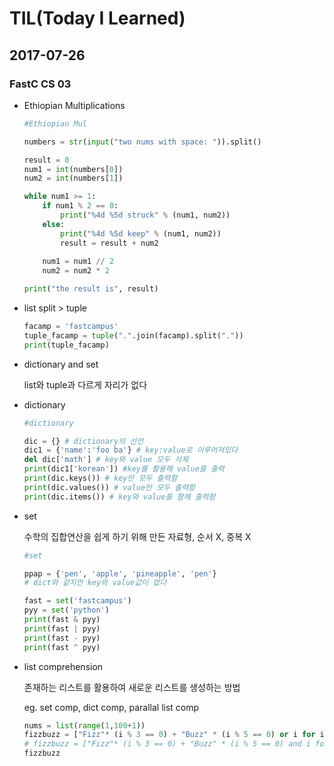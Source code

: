 # TIL(Today I Learned)

## 2017-07-26

### FastC CS 03

- Ethiopian Multiplications

  ```python
  #Ethiopian Mul

  numbers = str(input("two nums with space: ")).split()

  result = 0
  num1 = int(numbers[0])
  num2 = int(numbers[1])

  while num1 >= 1:
      if num1 % 2 == 0:
          print("%4d %5d struck" % (num1, num2))
      else:
          print("%4d %5d keep" % (num1, num2))
          result = result + num2
          
      num1 = num1 // 2
      num2 = num2 * 2

  print("the result is", result)
  ```

- list split > tuple

  ```python
  facamp = 'fastcampus'
  tuple_facamp = tuple(".".join(facamp).split("."))
  print(tuple_facamp)
  ```

- dictionary and set

  list와 tuple과 다르게 자리가 없다

- dictionary

  ```python
  #dictionary

  dic = {} # dictionary의 선언
  dic1 = {'name':'foo ba'} # key:value로 이루어져있다
  del dic['math'] # key와 value 모두 삭제
  print(dic1['korean']) #key를 활용해 value를 출력
  print(dic.keys()) # key만 모두 출력함
  print(dic.values()) # value만 모두 출력함
  print(dic.items()) # key와 value를 함께 출력함
  ```

- set

  수학의 집합연산을 쉽게 하기 위해 만든 자료형, 순서 X, 중복 X

  ```python
  #set

  ppap = {'pen', 'apple', 'pineapple', 'pen'}
  # dict와 같지만 key와 value값이 없다

  fast = set('fastcampus')
  pyy = set('python')
  print(fast & pyy)
  print(fast | pyy)
  print(fast - pyy)
  print(fast ^ pyy)
  ```

- list comprehension

  존재하는 리스트를 활용하여 새로운 리스트를 생성하는 방법

  eg. set comp, dict comp, parallal list comp

  ```python
  nums = list(range(1,100+1))
  fizzbuzz = ["Fizz"* (i % 3 == 0) + "Buzz" * (i % 5 == 0) or i for i in nums] # or i 
  # fizzbuzz = ["Fizz"* (i % 3 == 0) + "Buzz" * (i % 5 == 0) and i for i in nums] # 앞이 true일 때만 i 출력 
  fizzbuzz
  ```